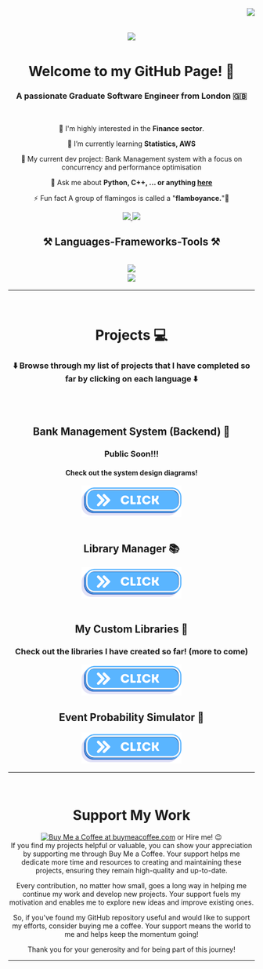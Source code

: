 <img align="right" src="https://visitor-badge.laobi.icu/badge?page_id=GwinzTV.GwinzTV" />
<h1 align="center">
    <img src="https://readme-typing-svg.herokuapp.com/?font=Righteous&size=35&center=true&vCenter=true&width=500&height=70&duration=4000&lines=Hi+There!+👋;+I'm+Joshua+Iyinkanmi!;" />
</h1>

<h1 align="center"> Welcome to my GitHub Page! 👋 </h1>

<h3 align="center">A passionate Graduate Software Engineer from London 🇬🇧</h3>

<br/>

<div align="center">

 🏦 I'm highly interested in the **Finance sector**.
 
 🌱 I’m currently learning **Statistics, AWS**

 🌱 My current dev project: Bank Management system with a focus on concurrency and performance optimisation

💬 Ask me about **Python, C++, ... or anything [here](https://github.com/GwinzTV/GwinzTV/issues)**

⚡ Fun fact A group of flamingos is called a "**flamboyance.**"🦩

 </div>

<div align="center"> 
  <a href="mailto:joshiyin5@gmail.com">
    <img src="https://img.shields.io/badge/Gmail-333333?style=for-the-badge&logo=gmail&logoColor=red" />
  </a>
  <a href="https://www.linkedin.com/in/joshua-iyinkanmi-eee/" target="_blank">
    <img src="https://img.shields.io/badge/LinkedIn-0077B5?style=for-the-badge&logo=linkedin&logoColor=white" target="_blank" />
  </a>
<!--   <a href="https://gwinztv.github.io/portfolio_page/" target="_blank">
     <img src="https://img.shields.io/badge/Portfolio-FF5722?style=for-the-badge&logo=todoist&logoColor=white" target="_blank" /> 
  </a> -->
</div>

<h2 align="center">⚒️ Languages-Frameworks-Tools ⚒️</h2>
<br/>
<div align="center">
    <img src="https://skillicons.dev/icons?i=python,cpp,vscode,github,git" /><br>
</div>
<div align="center">
    <img src="https://skillicons.dev/icons?i=html,css,javascript,firebase,java,mysql,django" />
</div>

<hr/>
<br/>

<h1 align="center"> Projects 💻 </h1>

<h3 align="center">⬇️ Browse through my list of projects that I have completed so far by clicking on each language ⬇️</h3>
<br/>

<br/>
<h2 align="center"> Bank Management System (Backend) 🏦</h2>
<div align="center">
<h3 align="center"> Public Soon!!! </h3>
<h4 align="center"> Check out the system design diagrams!</h4>
<a href='https://github.com/GwinzTV/SoftwareDesign' target='_blank'><img height='64' style='border:0px;height:64px;' src='src/click.png' border='0' alt='System design diagrams on GwinzTV Github' />
</a>
</div>


<br/>
<h2 align="center"> Library Manager 📚</h2>
<div align="center">
<!--
<a href='https://github.com/GwinzTV/Book_Management' target='_blank'><img height='64' style='border:0px;height:64px;' src='src/cpp.png' border='0' alt='C++ projects on GwinzTV Github' />
</a>
-->
<a href='https://github.com/GwinzTV/python-library-manager' target='_blank'><img height='64' style='border:0px;height:64px;' src='src/click.png' border='0' alt='Python projects on GwinzTV Github' />
</a>
</div>


<br/>
<h2 align="center"> My Custom Libraries 🐍</h2>
<div align="center">
<h3 align="center"> Check out the libraries I have created so far! (more to come) </h3>
<a href='https://github.com/GwinzTV/Libraries' target='_blank'><img height='64' style='border:0px;height:64px;' src='src/click.png' border='0' alt='Custom Libraries on GwinzTV Github' />
</a>
</div


<br/>
<h2 align="center"> Event Probability Simulator 🎲</h2>
<div align="center">
<a href='https://github.com/GwinzTV/Event-Simulator' target='_blank'><img height='64' style='border:0px;height:64px;' src='src/click.png' border='0' alt='Python projects on GwinzTV Github' />
</a>
</div>


<hr/>
<br/>
<h1 align="center"> Support My Work </h1>

<div align="center">
<a href='https://www.buymeacoffee.com/gwinzdev' target='_blank'><img height='64' style='border:0px;height:64px;' src='https://storage.ko-fi.com/cdn/kofi1.png?v=3' border='0' alt='Buy Me a Coffee at buymeacoffee.com' /></a>
or Hire me! 😉
</div>
<div align="center"> If you find my projects helpful or valuable, you can show your appreciation by supporting me through Buy Me a Coffee. Your support helps me dedicate more time and resources to creating and maintaining these projects, ensuring they remain high-quality and up-to-date.

Every contribution, no matter how small, goes a long way in helping me continue my work and develop new projects. Your support fuels my motivation and enables me to explore new ideas and improve existing ones.

So, if you've found my GitHub repository useful and would like to support my efforts, consider buying me a coffee. Your support means the world to me and helps keep the momentum going!


Thank you for your generosity and for being part of this journey!
</div>

<hr/>
<br/>

